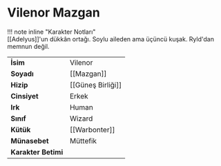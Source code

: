 # Vilenor Mazgan  
  
  
!!! note inline "Karakter Notları"  
	[[Adelyus]]'un dükkân ortağı. Soylu aileden ama üçüncü kuşak. Ryld'dan memnun değil.  
  
  
|  |  |  
|---|---|  
| **İsim** | Vilenor |  
| **Soyadı** | [[Mazgan]] |  
| **Hizip** | [[Güneş Birliği]] |  
| **Cinsiyet** | Erkek |  
| **Irk** | Human |  
| **Sınıf** | Wizard |  
| **Kütük** | [[Warbonter]] |  
| **Münasebet** | Müttefik |  
| **Karakter Betimi** |  |  
